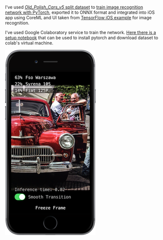 I've used [*Old_Polish_Cars_v5* split dataset](https://drive.google.com/open?id=1kq3odh47lAAOK8MmeckHeCh1pTk6ga0i) to [train image recognition network with PyTorch](https://github.com/wojtekcz/ml_seminars/blob/master/wyklad_3_old_polish_cars_10classes/vanilla_pytorch_ios_app_model/transfer_learning_tutorial.ipynb), exported it to ONNX format and integrated into iOS app using CoreML and UI taken from [TensorFlow iOS example](https://github.com/tensorflow/tensorflow/tree/master/tensorflow/examples/ios/camera) for image recognition. 

I've used Google Colaboratory service to train the network. [Here there is a setup notebook](https://github.com/wojtekcz/ml_seminars/blob/master/wyklad_3_old_polish_cars_10classes/old_polish_cars-10classes_setup.ipynb) that can be used to install pytorch and download dataset to colab's virtual machine.

![](images/iphone6_spacegrey_portrait.png)
